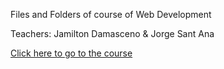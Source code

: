 Files and Folders of course of Web Development

Teachers: Jamilton Damasceno & Jorge Sant Ana

[Click here to go to the course](https://www.udemy.com/web-completo)
